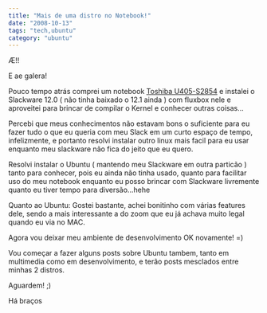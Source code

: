 ```yaml
---
title: "Mais de uma distro no Notebook!"
date: "2008-10-13"
tags: "tech,ubuntu"
category: "ubuntu"
---
```


Æ!!

E ae galera!

Pouco tempo atrás comprei um notebook [Toshiba U405-S2854](http://explore.toshiba.com/laptops/satellite/U400/U405-S2854) e instalei o Slackware 12.0 ( não tinha baixado o 12.1 ainda ) com fluxbox nele e aproveitei para brincar de compilar o Kernel e conhecer outras coisas...

Percebi que meus conhecimentos não estavam bons o suficiente para eu fazer tudo o que eu queria com meu Slack em um curto espaço de tempo, infelizmente, e portanto resolvi instalar outro linux mais facil para eu usar enquanto meu slackware não fica do jeito que eu quero.

Resolvi instalar o Ubuntu ( mantendo meu Slackware em outra particão ) tanto para conhecer, pois eu ainda não tinha usado, quanto para facilitar uso do meu notebook enquanto eu posso brincar com Slackware livremente quanto eu tiver tempo para diversão...hehe

Quanto ao Ubuntu:
Gostei bastante, achei bonitinho com várias features dele, sendo a mais interessante a do zoom que eu já achava muito legal quando eu via no MAC.

Agora vou deixar meu ambiente de desenvolvimento OK novamente! =)

Vou começar a fazer alguns posts sobre Ubuntu tambem, tanto em multimedia como em desenvolvimento, e terão posts mesclados entre minhas 2 distros.

Aguardem! ;)

Há braços
